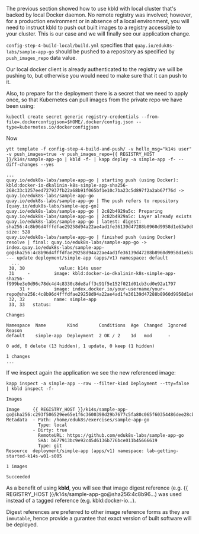 The previous section showed how to use kbld with local cluster that's backed by local Docker daemon. No remote registry was involved; however, for a production environment or in absence of a local environment, you will need to instruct kbld to push out built images to a registry accessible to your cluster. This is our case and we will finally see our application change.

`config-step-4-build-local/build.yml` specifies that `quay.io/eduk8s-labs/sample-app-go` should be pushed to a repository as specified by `push_images_repo` data value.

Our local docker client is already authenticated to the registry we will be pushing to, but otherwise you would need to make sure that it can push to it.

Also, to prepare for the deployment there is a secret that we need to apply once, so that Kubernetes can pull images from the private repo we have been using:

```execute-1
kubectl create secret generic registry-credentials --from-file=.dockerconfigjson=$HOME/.docker/config.json --type=kubernetes.io/dockerconfigjson
```

Now 

```execute-1
ytt template -f config-step-4-build-and-push/ -v hello_msg="k14s user" -v push_images=true -v push_images_repo={{ REGISTRY_HOST }}/k14s/sample-app-go | kbld -f- | kapp deploy -a simple-app -f- --diff-changes --yes
```

```
...
quay.io/eduk8s-labs/sample-app-go | starting push (using Docker): kbld:docker-io-dkalinin-k8s-simple-app-sha256-268c33c1257eed727937fb22a68b91f065bf1e10c7ba23c5d897f2a2ab67f76d -> quay.io/eduk8s-labs/sample-app-go
quay.io/eduk8s-labs/sample-app-go | The push refers to repository [quay.io/eduk8s-labs/sample-app-go]
quay.io/eduk8s-labs/sample-app-go | 2c82b4929a5c: Preparing
quay.io/eduk8s-labs/sample-app-go | 2c82b4929a5c: Layer already exists
quay.io/eduk8s-labs/sample-app-go | latest: digest: sha256:4c8b96d4fffdfae29258d94a22ae4ad1fe36139d47288b8960d9958d1e63a9d0 size: 528
quay.io/eduk8s-labs/sample-app-go | finished push (using Docker)
resolve | final: quay.io/eduk8s-labs/sample-app-go -> index.quay.io/eduk8s-labs/sample-app-go@sha256:4c8b96d4fffdfae29258d94a22ae4ad1fe36139d47288b8960d9958d1e63a9d0
--- update deployment/simple-app (apps/v1) namespace: default
  ...
 30, 30             value: k14s user
 31     -         image: kbld:docker-io-dkalinin-k8s-simple-app-sha256-f999be3e0d96c78dc4d4c8330c8de8aff3c91f5e152f021d01cb3cd0e92a1797
     31 +         image: index.docker.io/your-username/your-repo@sha256:4c8b96d4fffdfae29258d94a22ae4ad1fe36139d47288b8960d9958d1e63a9d0
 32, 32           name: simple-app
 33, 33   status:

Changes

Namespace  Name        Kind        Conditions  Age  Changed  Ignored Reason
default    simple-app  Deployment  2 OK / 2    1d   mod      -

0 add, 0 delete (13 hidden), 1 update, 0 keep (1 hidden)

1 changes
...
```

If we inspect again the application we see the new referenced image:

```execute-1
kapp inspect -a simple-app --raw --filter-kind Deployment --tty=false | kbld inspect -f-
```

```
Images

Image     {{ REGISTRY_HOST }}/k14s/sample-app-go@sha256:c293f506529ee65e1f6c3600398d29b7677c5fa80c065f60354486dee28cb51a
Metadata  - Path: /home/eduk8s/exercises/sample-app-go
            Type: local
          - Dirty: true
            RemoteURL: https://github.com/eduk8s-labs/sample-app-go
            SHA: b677913bc9e92c45d6136b776bce011b45666619
            Type: git
Resource  deployment/simple-app (apps/v1) namespace: lab-getting-started-k14s-w01-s005

1 images

Succeeded
```

As a benefit of using __kbld__, you will see that image digest reference (e.g. {{ REGISTRY_HOST }}/k14s/sample-app-go@sha256:4c8b96...) was used instead of a tagged reference (e.g. kbld:docker-io...). 

Digest references are preferred to other image reference forms as they are `immutable`, hence provide a gurantee that exact version of built software will be deployed.